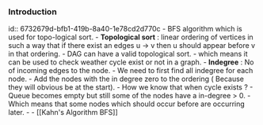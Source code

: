 ### Introduction
id:: 6732679d-bfb1-419b-8a40-1e78cd2d770c
	- BFS algorithm which is used for topo-logical sort.
	- __Topological sort__ : linear ordering of vertices in such a way that if there exist an edges u -> v then u should appear before v in that ordering.
	- DAG can have a valid topological sort.
		- which means it can be used to check weather cycle exist or not in a graph.
	- __Indegree__ : No of incoming edges to the node.
	- We need to first find all indegree for each node.
	- Add the nodes with the in degree zero to the ordering ( Because they will obvious be at the start).
	- How we know that when cycle exists ?
		- Queue becomes empty but still some of the nodes have a in-degree > 0.
			- Which means that some nodes which should occur before are occurring later.
			-
	- [[Kahn's Algorithm BFS]]